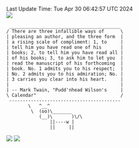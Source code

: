 Last Update Time: 
Tue Apr 30 06:42:57 UTC 2024
<br>![](https://img.shields.io/badge/%E5%A4%A7%E5%AE%B6-%E5%AE%89%E5%AE%89-green)<br>
```
 _________________________________________
/ There are three infallible ways of      \
| pleasing an author, and the three form  |
| a rising scale of compliment: 1, to     |
| tell him you have read one of his       |
| books; 2, to tell him you have read all |
| of his books; 3, to ask him to let you  |
| read the manuscript of his forthcoming  |
| book. No. 1 admits you to his respect;  |
| No. 2 admits you to his admiration; No. |
| 3 carries you clear into his heart.     |
|                                         |
| -- Mark Twain, "Pudd'nhead Wilson's     |
\ Calendar"                               /
 -----------------------------------------
        \   ^__^
         \  (oo)\_______
            (__)\       )\/\
                ||----w |
                ||     ||
```
![](https://github-readme-stats.vercel.app/api?username=chenlitw)
![](https://github-readme-stats.vercel.app/api/top-langs/?username=chenlitw)
